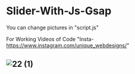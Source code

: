# Slider-With-Js-Gsap
You can change pictures in "script.js"

For Working Videos of Code "Insta-https://www.instagram.com/unique_webdesigns/"

## ![22 (1)](https://user-images.githubusercontent.com/26357600/117407721-92212680-af2c-11eb-99eb-a0e1ed29347b.gif)

